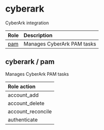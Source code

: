# cyberark
CyberArk integration

| Role | Description |
| :--- | :---------- |
| [pam](#cyberark--pam) | Manages CyberArk PAM tasks |



## cyberark / pam
Manages CyberArk PAM tasks

| Role action | 
| :--- |
| account_add | 
| account_delete | 
| account_reconcile | 
| authenticate | 




